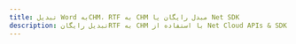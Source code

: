 ---title: تبدیل Word بهCHM، RTF به CHM مبدل رایگان یا Net SDKdescription: تبدیل رایگانRTF به CHM با استفاده از Net Cloud APIs & SDK. همچنین اسناد Microsoft Word و OpenOffice را در Cloud ایجاد، ویرایش و رندر کنید.---